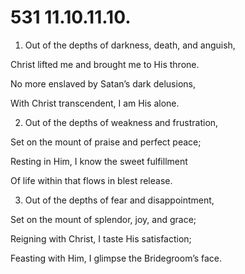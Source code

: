 # 531 11.10.11.10.

1.  Out of the depths of darkness, death, and anguish,

Christ lifted me and brought me to His throne.

No more enslaved by Satan’s dark delusions,

With Christ transcendent, I am His alone.

2.  Out of the depths of weakness and frustration,

Set on the mount of praise and perfect peace;

Resting in Him, I know the sweet fulfillment

Of life within that flows in blest release.

3.  Out of the depths of fear and disappointment,

Set on the mount of splendor, joy, and grace;

Reigning with Christ, I taste His satisfaction;

Feasting with Him, I glimpse the Bridegroom’s face.

